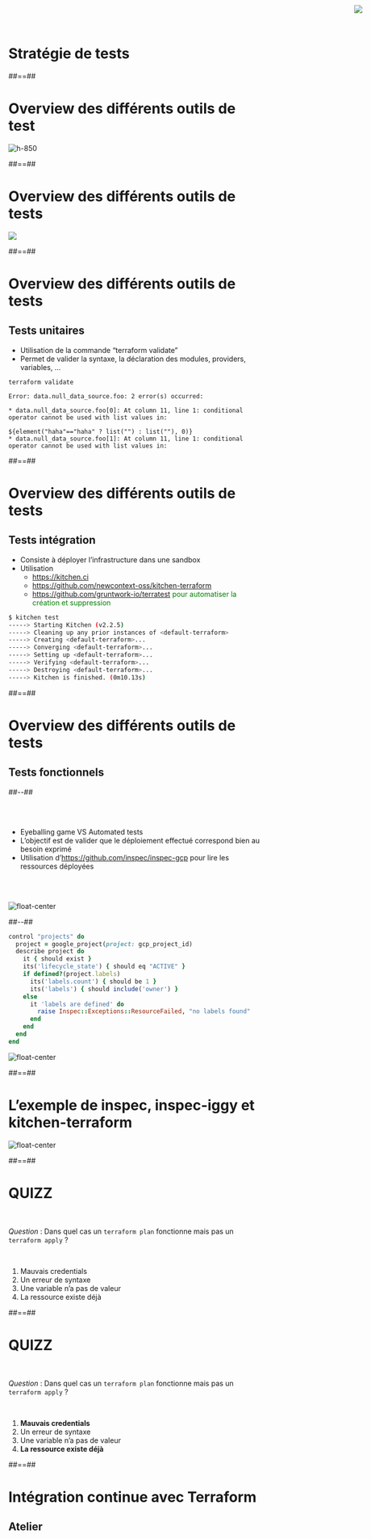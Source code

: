 <!-- .slide: class="transition"-->

# Stratégie de tests

##==##
<!-- .slide:-->

# Overview des différents outils de test

![h-850](./assets/images/g418fd663c2_0_825.png)

##==##
<!-- .slide: class="full-center" -->

# Overview des différents outils de tests

![](./assets/images/tests.png)

##==##
<!-- .slide: class="with-code-bg-dark"-->

# Overview des différents outils de tests

## Tests unitaires

* Utilisation de la commande “terraform validate”
* Permet de valider la syntaxe, la déclaration des modules, providers, variables, …

```plaintext
terraform validate

Error: data.null_data_source.foo: 2 error(s) occurred:

* data.null_data_source.foo[0]: At column 11, line 1: conditional operator cannot be used with list values in:

${element("haha"=="haha" ? list("") : list(""), 0)}
* data.null_data_source.foo[1]: At column 11, line 1: conditional operator cannot be used with list values in:
```
<!-- .element class="big-code" -->

##==##
<!-- .slide: class="with-code-bg-dark"-->

# Overview des différents outils de tests

## Tests intégration

<img style="position:fixed;top:10px;right:30px" src="./assets/images/g418fd663c2_0_891.png">

* Consiste à déployer l’infrastructure dans une sandbox
* Utilisation 
  * https://kitchen.ci
  * https://github.com/newcontext-oss/kitchen-terraform
  * https://github.com/gruntwork-io/terratest 
    <span style="color:green">pour automatiser la création et suppression</span>

```bash
$ kitchen test
-----> Starting Kitchen (v2.2.5)
-----> Cleaning up any prior instances of <default-terraform>
-----> Creating <default-terraform>...
-----> Converging <default-terraform>...
-----> Setting up <default-terraform>...
-----> Verifying <default-terraform>...
-----> Destroying <default-terraform>...
-----> Kitchen is finished. (0m10.13s)
```

##==##
<!-- .slide: class="two-column-layout"-->

# Overview des différents outils de tests

## Tests fonctionnels

##--##
<!-- .slide: -->

<br/><br/>

* Eyeballing game VS Automated tests
* L’objectif est de valider que le déploiement effectué correspond bien au besoin exprimé
* Utilisation d’https://github.com/inspec/inspec-gcp  pour lire les ressources déployées

<br/><br/>

![float-center](./assets/images/g418fd663c2_0_890.png)

##--##
<!-- .slide: class="with-code-bg-dark"-->

```ruby
control "projects" do
  project = google_project(project: gcp_project_id)
  describe project do
    it { should exist }
    its('lifecycle_state') { should eq "ACTIVE" }
    if defined?(project.labels)
      its('labels.count') { should be 1 }
      its('labels') { should include('owner') }
    else
      it 'labels are defined' do
        raise Inspec::Exceptions::ResourceFailed, "no labels found"
      end
    end
  end
end
```

![float-center](./assets/images/g418fd663c2_0_934.png)

##==##
<!-- .slide:-->

# L’exemple de inspec, inspec-iggy et kitchen-terraform

![float-center](./assets/images/inspec-exemple.png)


##==##
<!-- .slide:-->

# QUIZZ

<br/>

*Question* : Dans quel cas un `terraform plan` fonctionne mais pas un `terraform apply` ?

<br/>

1. Mauvais credentials
2. Un erreur de syntaxe
3. Une variable n’a pas de valeur
4. La ressource existe déjà

##==##
<!-- .slide:-->

# QUIZZ

<br/>

*Question* : Dans quel cas un `terraform plan` fonctionne mais pas un `terraform apply` ?

<br/>

1. **Mauvais credentials**
2. Un erreur de syntaxe
3. Une variable n’a pas de valeur
4. **La ressource existe déjà**

##==##
<!-- .slide: class="exercice" -->

# Intégration continue avec Terraform
 
## Atelier
